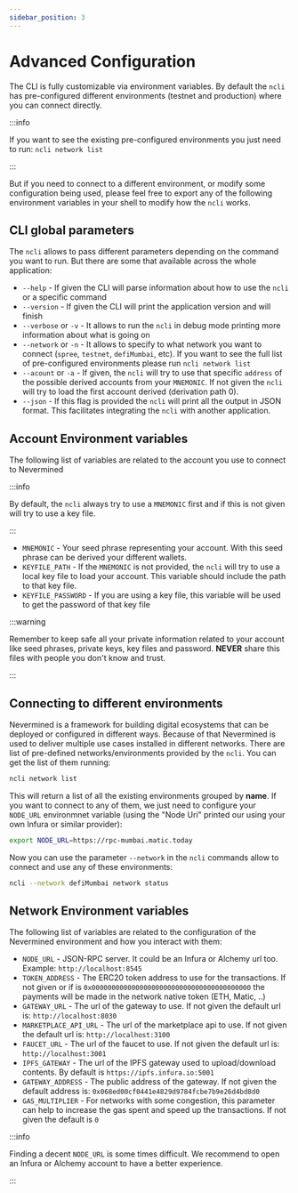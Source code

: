 ```yaml
---
sidebar_position: 3
---
```


# Advanced Configuration

The CLI is fully customizable via environment variables. By default the `ncli` has pre-configured different environments (testnet and production) where you can connect directly. 

:::info

If you want to see the existing pre-configured environments you just need to run: `ncli network list`

:::

But if you need to connect to a different environment, or modify some configuration being used, please feel free to export any of the following environment variables in your shell to modify how the `ncli` works.


## CLI global parameters

The `ncli` allows to pass different parameters depending on the command you want to run. But there are some that available across the whole application:

* `--help` - If given the CLI will parse information about how to use the `ncli` or a specific command
* `--version` - If given the CLI will print the application version and will finish
* `--verbose` or `-v` - It allows to run the `ncli` in debug mode printing more information about what is going on
* `--network` or `-n` - It allows to specify to what network you want to connect (`spree`, `testnet`, `defiMumbai`, etc). If you want to see the full list of pre-configured environments please run `ncli network list`
* `--acount` or `-a` - If given, the `ncli` will try to use that specific `address` of the possible derived accounts from your `MNEMONIC`. If not given the `ncli` will try to load the first account derived (derivation path 0).
* `--json` - If this flag is provided the `ncli` will print all the output in JSON format. This facilitates integrating the `ncli` with another application.


## Account Environment variables

The following list of variables are related to the account you use to connect to Nevermined

:::info

By default, the `ncli` always try to use a `MNEMONIC` first and if this is not given will try to use a key file.

:::

* `MNEMONIC` - Your seed phrase representing your account. With this seed phrase can be derived your different wallets.
* `KEYFILE_PATH` - If the `MNEMONIC` is not provided, the `ncli` will try to use a local key file to load your account. This variable should include the path to that key file.
* `KEYFILE_PASSWORD` - If you are using a key file, this variable will be used to get the password of that key file

:::warning

Remember to keep safe all your private information related to your account like seed phrases, private keys, key files and password. **NEVER** share this files with people you don't know and trust.

:::


## Connecting to different environments

Nevermined is a framework for building digital ecosystems that can be deployed or configured in different ways. Because of that Nevermined is used to deliver multiple use cases installed in different networks. There are list of pre-defined networks/environments provided by the `ncli`. You can get the list of them running:

```bash
ncli network list
```

This will return a list of all the existing environments grouped by **name**. 
If you want to connect to any of them, we just need to configure your `NODE_URL` environmnet variable (using the "Node Uri" printed our using your own Infura or similar provider):

```bash
export NODE_URL=https://rpc-mumbai.matic.today
```

 Now you can use the parameter `--network` in the `ncli` commands allow to connect and use any of these environments:

```bash
ncli --network defiMumbai network status
```

## Network Environment variables

The following list of variables are related to the configuration of the Nevermined environment and how you interact with them:

* `NODE_URL` - JSON-RPC server. It could be an Infura or Alchemy url too. Example: `http://localhost:8545`
* `TOKEN_ADDRESS` - The ERC20 token address to use for the transactions. If not given or if is `0x0000000000000000000000000000000000000000` the payments will be made in the network native token (ETH, Matic, ..)
* `GATEWAY_URL` - The url of the gateway to use. If not given the default url is: `http://localhost:8030`
* `MARKETPLACE_API_URL` - The url of the marketplace api to use. If not given the default url is: `http://localhost:3100`
* `FAUCET_URL` - The url of the faucet to use. If not given the default url is: `http://localhost:3001`
* `IPFS_GATEWAY` - The url of the IPFS gateway used to upload/download contents. By default is `https://ipfs.infura.io:5001`
* `GATEWAY_ADDRESS` - The public address of the gateway. If not given the default address is: `0x068ed00cf0441e4829d9784fcbe7b9e26d4bd8d0`
* `GAS_MULTIPLIER` - For networks with some congestion, this parameter can help to increase the gas spent and speed up the transactions. If not given the default is `0`

:::info

Finding a decent `NODE_URL` is some times difficult. We recommend to open an Infura or Alchemy account to have a better experience.

:::